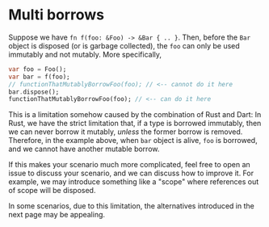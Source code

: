 # Multi borrows

Suppose we have `fn f(foo: &Foo) -> &Bar { .. }`.
Then, before the `Bar` object is disposed (or is garbage collected),
the `foo` can only be used immutably and not mutably.
More specifically,

```dart
var foo = Foo();
var bar = f(foo);
// functionThatMutablyBorrowFoo(foo); // <-- cannot do it here
bar.dispose();
functionThatMutablyBorrowFoo(foo); // <-- can do it here
```

This is a limitation somehow caused by the combination of Rust and Dart:
In Rust, we have the strict limitation that, if a type is borrowed immutably,
then we can never borrow it mutably, *unless* the former borrow is removed.
Therefore, in the example above, when `bar` object is alive, `foo` is borrowed,
and we cannot have another mutable borrow.

If this makes your scenario much more complicated,
feel free to open an issue to discuss your scenario,
and we can discuss how to improve it.
For example, we may introduce something like a "scope" where references out of scope will be disposed.

In some scenarios, due to this limitation, the alternatives introduced in the next page may be appealing.
